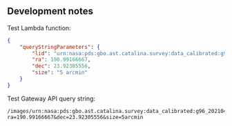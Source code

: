 

## Development notes

Test Lambda function:

```json
{
    "queryStringParameters": {
        "lid": "urn:nasa:pds:gbo.ast.catalina.survey:data_calibrated:g96_20210402_2b_f5q9m2_01_0001.arch",
        "ra": 190.99166667,
        "dec": 23.92305556,
        "size": "5 arcmin"
    }
}
```

Test Gateway API query string:
```
/images/urn:nasa:pds:gbo.ast.catalina.survey:data_calibrated:g96_20210402_2b_f5q9m2_01_0001.arch?ra=190.99166667&dec=23.92305556&size=5arcmin
```
